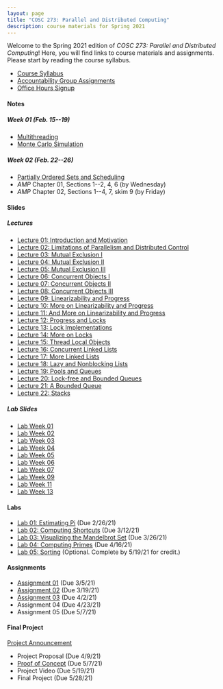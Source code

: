 ```yaml
---
layout: page
title: "COSC 273: Parallel and Distributed Computing"
description: course materials for Spring 2021
---
```


Welcome to the Spring 2021 edition of *COSC 273: Parallel and Distributed Computing*! Here, you will find links to course materials and assignments. Please start by reading the course syllabus.

+ [Course Syllabus](./syllabus/)
+ [Accountability Group Assignments](https://docs.google.com/spreadsheets/d/18fLHh-1Lz5KusvD_-_EsX0s0Joh6qrxHv9HukR4UWA0/edit?usp=sharing)
+ [Office Hours Signup](https://docs.google.com/document/d/1zElhsgBedfaoenn1uyz5OQZ7cQPK1-pvDuuk3fL1vxs/edit?usp=sharing)

#### Notes

##### Week 01 (Feb. 15--19)

+ [Multithreading](./notes/multithreading/)
+ [Monte Carlo Simulation](./notes/monte-carlo-method/)

##### Week 02 (Feb. 22--26)

+ [Partially Ordered Sets and Scheduling](./notes/posets-and-scheduling/)
+ *AMP* Chapter 01, Sections 1--2, 4, 6 (by Wednesday)
+ *AMP* Chapter 02, Sections 1--4, 7, skim 9 (by Friday)

#### Slides

##### Lectures

- [Lecture 01: Introduction and Motivation](./slides/lec01-introduction-and-motivation/)
- [Lecture 02: Limitations of Parallelism and Distributed Control](./slides/lec02-limitations-of-parallelism/)
- [Lecture 03: Mutual Exclusion I](./slides/lec03-mutex-1/)
- [Lecture 04: Mutual Exclusion II](./slides/lec04-mutex-2/)
- [Lecture 05: Mutual Exclusion III](./slides/lec05-mutex-3/)
- [Lecture 06: Concurrent Objects I](./slides/lec06-concurrent-objects-1/)
- [Lecture 07: Concurrent Objects II](./slides/lec07-concurrent-objects-2/)
- [Lecture 08: Concurrent Objects III](./slides/lec08-concurrent-objects-3/)
- [Lecture 09: Linearizability and Progress](./slides/lec09-linearizability-and-progress/)
- [Lecture 10: More on Linearizability and Progress](./slides/lec10-more-linearizability-and-progress/)
- [Lecture 11: And More on Linearizability and Progress](./slides/lec11-and-more-linearizability-and-progress/)
- [Lecture 12: Progress and Locks](./slides/lec12-progress-and-locks/)
- [Lecture 13: Lock Implementations](./slides/lec13-lock-implementations/)
- [Lecture 14: More on Locks](./slides/lec14-more-on-locks/)
- [Lecture 15: Thread Local Objects](./slides/lec15-thread-local-objects/)
- [Lecture 16: Concurrent Linked Lists](./slides/lec16-linked-lists/)
- [Lecture 17: More Linked Lists](./slides/lec17-more-linked-lists/)
- [Lecture 18: Lazy and Nonblocking Lists](./slides/lec18-lazy-and-nonblocking-lists/)
- [Lecture 19: Pools and Queues](./slides/lec19-pools-and-queues/)
- [Lecture 20: Lock-free and Bounded Queues](./slides/lec20-bounded-queues/)
- [Lecture 21: A Bounded Queue](./slides/lec21-a-bounded-queue/)
- [Lecture 22: Stacks](./slides/lec22-stacks/)

##### Lab Slides

- [Lab Week 01](./slides/lab01/)
- [Lab Week 02](./slides/lab02/)
- [Lab Week 03](./slides/lab03/)
- [Lab Week 04](./slides/lab04/)
- [Lab Week 05](./slides/lab05/)
- [Lab Week 06](./slides/lab06/)
- [Lab Week 07](./slides/lab07/)
- [Lab Week 09](./slides/lab09/)
- [Lab Week 11](./slides/lab11/)
- [Lab Week 13](./slides/lab12/)

#### Labs

- [Lab 01: Estimating Pi](./labs/01-estimating-pi/) (Due 2/26/21)
- [Lab 02: Computing Shortcuts](./labs/02-computing-shortcuts/) (Due 3/12/21)
- [Lab 03: Visualizing the Mandelbrot Set](./labs/03-mandelbrot-set/) (Due 3/26/21)
- [Lab 04: Computing Primes](./labs/04-primes/) (Due 4/16/21)
- [Lab 05: Sorting](./labs/05-sorting/) (Optional. Complete by 5/19/21 for credit.)

#### Assignments

- [Assignment 01](./hw/homework-01/) (Due 3/5/21)
- [Assignment 02](./hw/homework-02/) (Due 3/19/21)
- [Assignment 03](./hw/homework-03/) (Due 4/2/21)
- Assignment 04 (Due 4/23/21)
- Assignment 05 (Due 5/7/21)

#### Final Project

[Project Announcement](./final-project/announcement/)

- Project Proposal (Due 4/9/21)
- [Proof of Concept](./final-project/baseline/) (Due 5/7/21)
- Project Video (Due 5/19/21)
- Final Project (Due 5/28/21)

